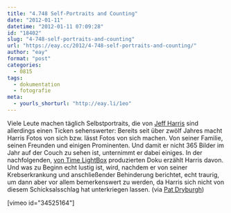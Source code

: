 ```yaml
---
title: "4.748 Self-Portraits and Counting"
date: "2012-01-11"
datetime: "2012-01-11 07:09:28"
id: "18402"
slug: "4-748-self-portraits-and-counting"
url: "https://eay.cc/2012/4-748-self-portraits-and-counting/"
author: "eay"
format: "post"
categories:
  - 0815
tags:
  - dokumentation
  - fotografie
meta:
  - yourls_shorturl: "http://eay.li/1eo"
---
```


Viele Leute machen täglich Selbstportraits, die von [Jeff Harris](http://jeffharris.org/) sind allerdings einen Ticken sehenswerter: Bereits seit über zwölf Jahres macht Harris Fotos von sich bzw. lässt Fotos von sich machen. Von seiner Familie, seinen Freunden und einigen Prominenten. Und damit er nicht 365 Bilder im Jahr auf der Couch zu sehen ist, unternimmt er dabei einiges. In der nachfolgenden, [von Time LightBox](http://lightbox.time.com/2012/01/03/jeff-harris-self-portraits/) produzierten Doku erzählt Harris davon. Und was zu Beginn echt lustig ist, wird, nachdem er von seiner Krebserkrankung und anschließender Behinderung berichtet, echt traurig, um dann aber vor allem bemerkenswert zu werden, da Harris sich nicht von diesem Schicksalsschlag hat unterkriegen lassen. (via [Pat Dryburgh](http://patdryburgh.com/link/4748-self-portraits-and-counting/))

\[vimeo id="34525164"\]
